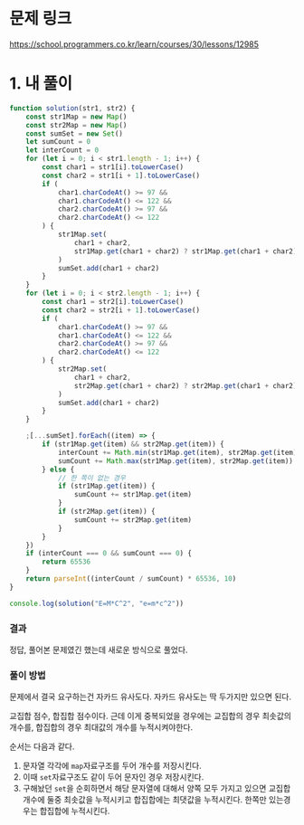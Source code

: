 # 문제 링크

https://school.programmers.co.kr/learn/courses/30/lessons/12985

# 1. 내 풀이

```jsx
function solution(str1, str2) {
	const str1Map = new Map()
	const str2Map = new Map()
	const sumSet = new Set()
	let sumCount = 0
	let interCount = 0
	for (let i = 0; i < str1.length - 1; i++) {
		const char1 = str1[i].toLowerCase()
		const char2 = str1[i + 1].toLowerCase()
		if (
			char1.charCodeAt() >= 97 &&
			char1.charCodeAt() <= 122 &&
			char2.charCodeAt() >= 97 &&
			char2.charCodeAt() <= 122
		) {
			str1Map.set(
				char1 + char2,
				str1Map.get(char1 + char2) ? str1Map.get(char1 + char2) + 1 : 1
			)
			sumSet.add(char1 + char2)
		}
	}
	for (let i = 0; i < str2.length - 1; i++) {
		const char1 = str2[i].toLowerCase()
		const char2 = str2[i + 1].toLowerCase()
		if (
			char1.charCodeAt() >= 97 &&
			char1.charCodeAt() <= 122 &&
			char2.charCodeAt() >= 97 &&
			char2.charCodeAt() <= 122
		) {
			str2Map.set(
				char1 + char2,
				str2Map.get(char1 + char2) ? str2Map.get(char1 + char2) + 1 : 1
			)
			sumSet.add(char1 + char2)
		}
	}

	;[...sumSet].forEach((item) => {
		if (str1Map.get(item) && str2Map.get(item)) {
			interCount += Math.min(str1Map.get(item), str2Map.get(item))
			sumCount += Math.max(str1Map.get(item), str2Map.get(item))
		} else {
			// 한 쪽이 없는 경우
			if (str1Map.get(item)) {
				sumCount += str1Map.get(item)
			}
			if (str2Map.get(item)) {
				sumCount += str2Map.get(item)
			}
		}
	})
	if (interCount === 0 && sumCount === 0) {
		return 65536
	}
	return parseInt((interCount / sumCount) * 65536, 10)
}

console.log(solution("E=M*C^2", "e=m*c^2"))
```

### 결과

정답, 풀어본 문제였긴 했는데 새로운 방식으로 풀었다.

### 풀이 방법

문제에서 결국 요구하는건 자카드 유사도다. 자카드 유사도는 딱 두가지만 있으면 된다.

교집합 점수, 합집합 점수이다. 근데 이게 중복되었을 경우에는 교집합의 경우 최솟값의 개수를, 합집합의 경우 최대값의 개수를 누적시켜야한다.

순서는 다음과 같다.

1. 문자열 각각에 `map`자료구조를 두어 개수를 저장시킨다.
2. 이때 `set`자료구조도 같이 두어 문자인 경우 저장시킨다.
3. 구해놨던 `set`을 순회하면서 해당 문자열에 대해서 양쪽 모두 가지고 있으면 교집합개수에 둘중 최솟값을 누적시키고 합집합에는 최댓값을 누적시킨다. 한쪽만 있는경우는 합집합에 누적시킨다.
